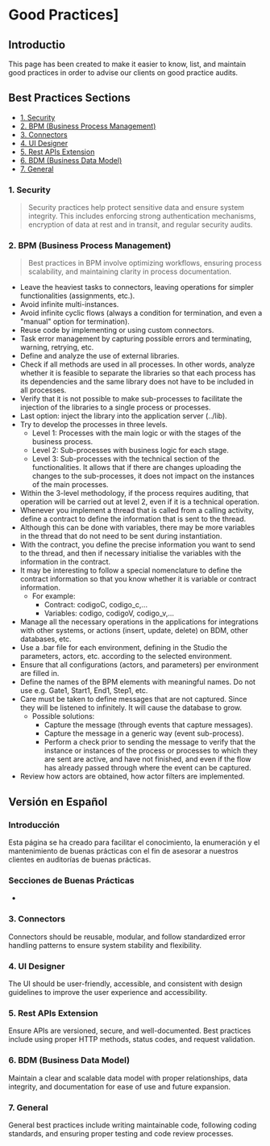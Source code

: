 # Good Practices]

## Introductio
This page has been created to make it easier to know, list, and maintain good practices in order to advise our clients on good practice audits.

## Best Practices Sections

- [1. Security](#1-security)
- [2. BPM (Business Process Management)](#2-bpm-business-process-management)
- [3. Connectors](#3-connectors)
- [4. UI Designer](#4-ui-designer)
- [5. Rest APIs Extension](#5-rest-apis-extension)
- [6. BDM (Business Data Model)](#6-bdm-business-data-model)
- [7. General](#7-general)

### 1. Security
> Security practices help protect sensitive data and ensure system integrity. This includes enforcing strong authentication mechanisms, encryption of data at rest and in transit, and regular security audits.


### 2. BPM (Business Process Management)
> Best practices in BPM involve optimizing workflows, ensuring process scalability, and maintaining clarity in process documentation.
- Leave the heaviest tasks to connectors, leaving operations for simpler functionalities (assignments, etc.).
- Avoid infinite multi-instances.
- Avoid infinite cyclic flows (always a condition for termination, and even a "manual" option for termination).
- Reuse code by implementing or using custom connectors.
- Task error management by capturing possible errors and terminating, warning, retrying, etc.
- Define and analyze the use of external libraries.
- Check if all methods are used in all processes. In other words, analyze whether it is feasible to separate the libraries so that each process has its dependencies and the same library does not have to be included in all processes.
- Verify that it is not possible to make sub-processes to facilitate the injection of the libraries to a single process or processes.
- Last option: inject the library into the application server (../lib).
- Try to develop the processes in three levels.
    - Level 1: Processes with the main logic or with the stages of the business process.
    - Level 2: Sub-processes with business logic for each stage.
    - Level 3: Sub-processes with the technical section of the functionalities.
  It allows that if there are changes uploading the changes to the sub-processes, it does not impact on the instances of the main processes.
- Within the 3-level methodology, if the process requires auditing, that operation will be carried out at level 2, even if it is a technical operation.
- Whenever you implement a thread that is called from a calling activity, define a contract to define the information that is sent to the thread.
- Although this can be done with variables, there may be more variables in the thread that do not need to be sent during instantiation.
- With the contract, you define the precise information you want to send to the thread, and then if necessary initialise the variables with the information in the contract.
- It may be interesting to follow a special nomenclature to define the contract information so that you know whether it is variable or contract information.
  - For example:
    - Contract: codigoC, codigo_c,...
    - Variables: codigo, codigoV, codigo_v,...
- Manage all the necessary operations in the applications for integrations with other systems, or actions (insert, update, delete) on BDM, other databases, etc.
- Use a .bar file for each environment, defining in the Studio the parameters, actors, etc. according to the selected environment.
- Ensure that all configurations (actors, and parameters) per environment are filled in.
- Define the names of the BPM elements with meaningful names. Do not use e.g. Gate1, Start1, End1, Step1, etc.
- Care must be taken to define messages that are not captured. Since they will be listened to infinitely. It will cause the database to grow.
  - Possible solutions:
    * Capture the message (through events that capture messages).
    * Capture the message in a generic way (event sub-process).
    * Perform a check prior to sending the message to verify that the instance or instances of the process or processes to which they are sent are active, and have not finished, and even if the flow has already passed through where the event can be captured.
- Review how actors are obtained, how actor filters are implemented.

## Versión en Español

### Introducción
Esta página se ha creado para facilitar el conocimiento, la enumeración y el mantenimiento de buenas prácticas con el fin de asesorar a nuestros clientes en auditorías de buenas prácticas.

### Secciones de Buenas Prácticas

-


### 3. Connectors
Connectors should be reusable, modular, and follow standardized error handling patterns to ensure system stability and flexibility.

### 4. UI Designer
The UI should be user-friendly, accessible, and consistent with design guidelines to improve the user experience and accessibility.

### 5. Rest APIs Extension
Ensure APIs are versioned, secure, and well-documented. Best practices include using proper HTTP methods, status codes, and request validation.

### 6. BDM (Business Data Model)
Maintain a clear and scalable data model with proper relationships, data integrity, and documentation for ease of use and future expansion.

### 7. General
General best practices include writing maintainable code, following coding standards, and ensuring proper testing and code review processes.

